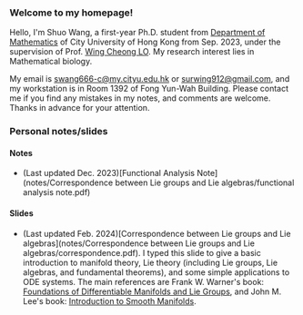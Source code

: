 ### Welcome to my homepage!
Hello, I'm Shuo Wang, a first-year Ph.D. student from [Department of Mathematics](https://www.cityu.edu.hk/ma/) of City University of Hong Kong from Sep. 2023, under the supervision of Prof. [Wing Cheong LO](https://www.cityu.edu.hk/stfprofile/wingclo.htm). My research interest lies in Mathematical biology.

My email is swang666-c@my.cityu.edu.hk or surwing912@gmail.com, and my workstation is in Room 1392 of Fong Yun-Wah Building. Please contact me if you find any mistakes in my notes, and comments are welcome. Thanks in advance for your attention.



### Personal notes/slides

#### Notes
* (Last updated Dec. 2023)[Functional Analysis Note](notes/Correspondence between Lie groups and Lie algebras/functional analysis note.pdf)


#### Slides
* (Last updated Feb. 2024)[Correspondence between Lie groups and Lie algebras](notes/Correspondence between Lie groups and Lie algebras/correspondence.pdf). I typed this slide to give a basic introduction to manifold theory, Lie theory (including Lie groups, Lie algebras, and fundamental theorems), and some simple applications to ODE systems. The main references are Frank W. Warner's book: [Foundations of Differentiable Manifolds and Lie Groups](https://link.springer.com/book/10.1007/978-1-4757-1799-0), and John M. Lee's book: [Introduction to Smooth Manifolds](https://link.springer.com/book/10.1007/978-1-4419-9982-5).


